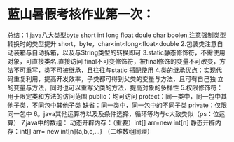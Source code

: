 # 蓝山暑假考核作业第一次：
总结：1.java八大类型byte short int long float doule char boolen,注意强制类型转换时的类型提升
      short，byte，char<int<long<float<double
      2.包装类注意自动装箱与自动拆箱，以及与String类型的转换即可
      3.static静态修饰符，不需使用对象，可直接类名.直接访问
        final不可变修饰符，被final修饰的变量不可改变，方法不可重写，类不可被继承，且往往与static
        搭配使用
      4.类的继承优点：实现代码重复利用，提高开发效率，子类都可得到父类的变量与方法，且可有自己独
        立的变量与方法，同时也可以重写父类的方法，提高对象的多样性
      5.权限修饰符：用于限定类和方法的访问范围
        public：均可访问
        protect：同一类中，同一包中其他子类，不同包中其他子类
        缺省：同一类中，同一包中的不同子类
        private：仅限同一包中
      6。java其他运算符以及及条件选择，循环等均与c大致类似（ps：位运算）
      7.java中的数组：
        动态开辟内存：（重要）int[] arr=new int[n]
        静态开辟内存：int[] arr= new int[n]{a,b,c,...}
        （二维数组同理）
        
